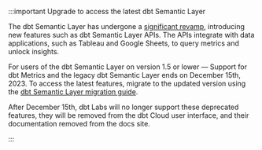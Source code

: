 :::important Upgrade to access the latest dbt Semantic Layer

The dbt Semantic Layer has undergone a [significant revamp](https://www.getdbt.com/blog/dbt-semantic-layer-whats-next/), introducing new features such as dbt Semantic Layer APIs. The APIs integrate with data applications, such as Tableau and Google Sheets, to query metrics and unlock insights.

For users of the dbt Semantic Layer on version 1.5 or lower &mdash; Support for dbt Metrics and the legacy dbt Semantic Layer ends on December 15th, 2023. To access the latest features, migrate to the updated version using the [dbt Semantic Layer migration guide](/guides/sl-migration).

After December 15th, dbt Labs will no longer support these deprecated features, they will be removed from the dbt Cloud user interface, and their documentation removed from the docs site.

:::
